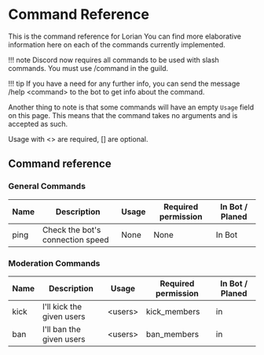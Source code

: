 # Command Reference

This is the command reference for Lorian  You can find more elaborative information here on each of the commands currently implemented.

!!! note
    Discord now requires all commands to be used with slash commands. You must use /command in the guild.

!!! tip
    If you have a need for any further info, you can send the message /help <command\> to the bot to get info about the command.

Another thing to note is that some commands will have an empty `Usage` field on this page. This means that the command takes no arguments and is accepted as such.

Usage with <> are required, [] are optional.

## Command reference

### General Commands

| Name | Description | Usage | Required permission | In Bot / Planed |
| ---- | ----------- | ----- | ------------------- | --------------- |
| ping | Check the bot's connection speed | None | None | In Bot |

### Moderation Commands

| Name | Description | Usage | Required permission | In Bot / Planed |
| ---- | ----------- | ----- | ------------------- | --------------- |
| kick | I'll kick the given users | <users\> | kick_members | in |
| ban | I'll ban the given users | <users\> | ban_members | in |
